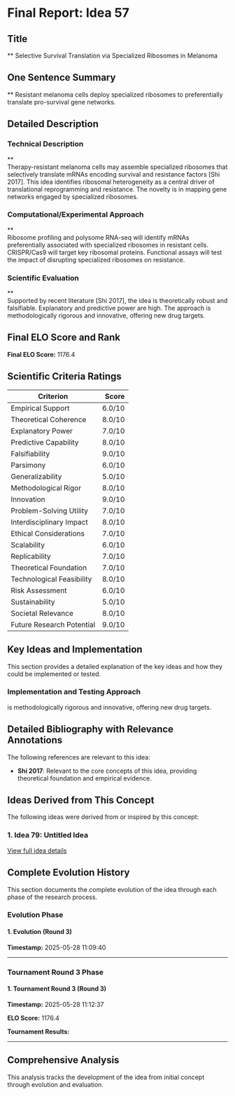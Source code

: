 # Final Report: Idea 57

## Title

** Selective Survival Translation via Specialized Ribosomes in Melanoma

## One Sentence Summary

** Resistant melanoma cells deploy specialized ribosomes to preferentially translate pro-survival gene networks.

## Detailed Description

### Technical Description

**  
Therapy-resistant melanoma cells may assemble specialized ribosomes that selectively translate mRNAs encoding survival and resistance factors [Shi 2017]. This idea identifies ribosomal heterogeneity as a central driver of translational reprogramming and resistance. The novelty is in mapping gene networks engaged by specialized ribosomes.

### Computational/Experimental Approach

**  
Ribosome profiling and polysome RNA-seq will identify mRNAs preferentially associated with specialized ribosomes in resistant cells. CRISPR/Cas9 will target key ribosomal proteins. Functional assays will test the impact of disrupting specialized ribosomes on resistance.

### Scientific Evaluation

**  
Supported by recent literature [Shi 2017], the idea is theoretically robust and falsifiable. Explanatory and predictive power are high. The approach is methodologically rigorous and innovative, offering new drug targets.


## Final ELO Score and Rank

**Final ELO Score:** 1176.4

## Scientific Criteria Ratings

| Criterion | Score |
|---|---:|
| Empirical Support | 6.0/10 |
| Theoretical Coherence | 8.0/10 |
| Explanatory Power | 7.0/10 |
| Predictive Capability | 8.0/10 |
| Falsifiability | 9.0/10 |
| Parsimony | 6.0/10 |
| Generalizability | 5.0/10 |
| Methodological Rigor | 8.0/10 |
| Innovation | 9.0/10 |
| Problem-Solving Utility | 7.0/10 |
| Interdisciplinary Impact | 8.0/10 |
| Ethical Considerations | 7.0/10 |
| Scalability | 6.0/10 |
| Replicability | 7.0/10 |
| Theoretical Foundation | 7.0/10 |
| Technological Feasibility | 8.0/10 |
| Risk Assessment | 6.0/10 |
| Sustainability | 5.0/10 |
| Societal Relevance | 8.0/10 |
| Future Research Potential | 9.0/10 |

## Key Ideas and Implementation

This section provides a detailed explanation of the key ideas and how they could be implemented or tested.

### Implementation and Testing Approach

is methodologically rigorous and innovative, offering new drug targets.


## Detailed Bibliography with Relevance Annotations

The following references are relevant to this idea:

- **Shi 2017**: Relevant to the core concepts of this idea, providing theoretical foundation and empirical evidence.

## Ideas Derived from This Concept

The following ideas were derived from or inspired by this concept:

### 1. Idea 79: Untitled Idea



[View full idea details](idea_79_final.md)

## Complete Evolution History

This section documents the complete evolution of the idea through each phase of the research process.

### Evolution Phase

#### 1. Evolution (Round 3)
**Timestamp:** 2025-05-28 11:09:40



---

### Tournament Round 3 Phase

#### 1. Tournament Round 3 (Round 3)
**Timestamp:** 2025-05-28 11:12:37

**ELO Score:** 1176.4

**Tournament Results:**



---

## Comprehensive Analysis

This analysis tracks the development of the idea from initial concept through evolution and evaluation.


